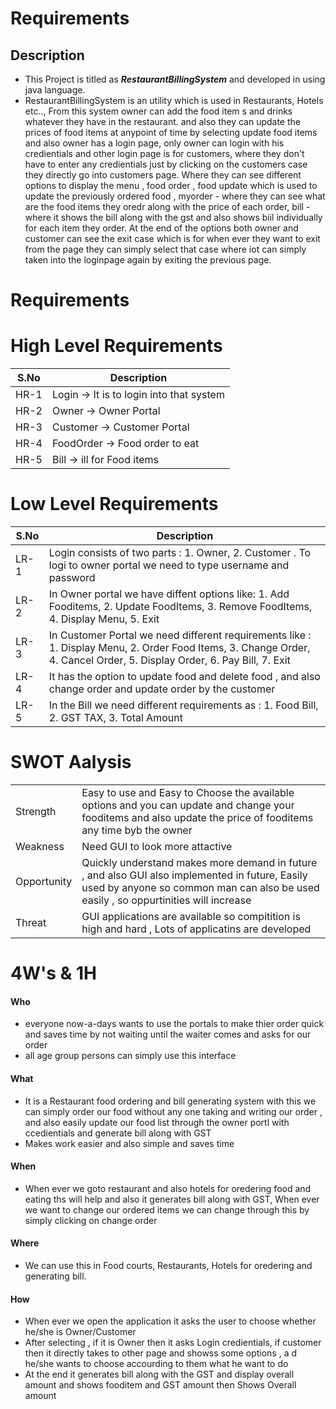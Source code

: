 # Requirements

## Description
* This Project is titled as **_RestaurantBillingSystem_** and developed in using java language. 
* RestaurantBillingSystem is an utility which is used in Restaurants, Hotels etc..,
From this system owner can add the food item s and drinks whatever they have in the restaurant. and also they can update the prices of food items at anypoint of time by selecting update food items and also owner has a login page, only owner can login with his credientials and other login page is for customers, where they don't have to enter any credientials just by clicking on the customers case they directly go into customers page. Where they can see different options to display the menu , food order , food update which is used to update the previously ordered food , myorder -  where they can see what are the food items they oredr along with the price of each order, bill - where it shows the bill along with the gst and also shows biil individually for each item they order. At the end of the options both owner and customer can see the exit case which is for when ever they want to exit from the page they can simply select that case where iot can simply taken into the loginpage again by exiting the previous page.



# Requirements
# High Level Requirements
<!-- * Features of my project -->
| S.No | Description | 
|------|-------------|
| HR-1 | Login -> It is to login into that system|
| HR-2 | Owner -> Owner Portal|
| HR-3 | Customer -> Customer Portal|
| HR-4 | FoodOrder -> Food order to eat|
| HR-5 | Bill -> ill for Food items|

# Low Level Requirements
<!-- * How each feature is implemented -->
<!-- * Linkage of High level to Low level -->
| S.No | Description |
|------|-------------|
| LR-1 | Login consists of two parts : 1. Owner, 2. Customer . To logi to owner portal we need to type username and password |
| LR-2 | In Owner portal we have diffent options like: 1. Add Fooditems, 2. Update FoodItems, 3. Remove FoodItems, 4. Display Menu, 5. Exit |
| LR-3 | In Customer Portal we need different requirements like : 1. Display Menu, 2. Order Food Items, 3. Change Order, 4. Cancel Order, 5. Display Order, 6. Pay Bill, 7. Exit |
| LR-4 | It has the option to update food and delete food , and also change order and update order by the customer |
| LR-5 | In the Bill we need different requirements as : 1. Food Bill, 2. GST TAX, 3. Total Amount |

# SWOT Aalysis
|         |                 |
|----------|----------------------|
| Strength | Easy to use and Easy to Choose the available options and you can update and change your fooditems and also update the price of fooditems any time byb the owner|
| Weakness | Need GUI to look more attactive  |
| Opportunity | Quickly understand makes more demand in future , and also GUI also implemented in future, Easily used by anyone so common man can also be used easily , so oppurtinities will increase |
| Threat | GUI applications are available so compitition is high and hard , Lots of applicatins are developed|

# 4W's & 1H
<!-- Who, What, When, Where and How -->
#### Who 
* everyone now-a-days wants to use the portals to make thier order quick and saves time by not waiting until the waiter comes and asks for our order
* all age group persons can simply use this interface

#### What
* It is a Restaurant food ordering and bill generating system with this we can simply order our food without any one taking and writing our order , and also easily update our food list through the owner portl with ccedientials and generate bill along with GST
* Makes work easier and also simple and saves time 

#### When
* When ever we goto restaurant and also hotels for oredering food and eating ths will help and also it generates bill along with GST, When ever we want to change our ordered items we can change through this by simply clicking on change order


#### Where
* We can use this in Food courts, Restaurants, Hotels for oredering and generating bill.

#### How
* When ever we open the application it asks the user to choose whether he/she is Owner/Customer
* After selecting , if it is Owner then it asks Login credientials, if customer then it directly takes to other page and showss some options , a d he/she wants to choose accourding to them what he want to do
* At the end it generates bill along with the GST and display overall amount and shows fooditem and GST amount then Shows Overall amount